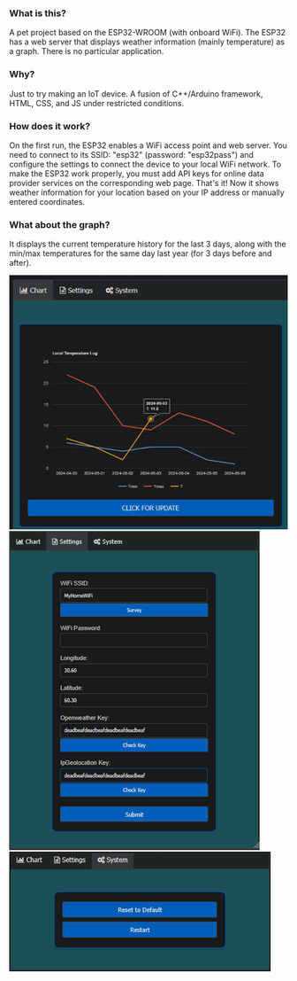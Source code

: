 ### What is this?
A pet project based on the ESP32-WROOM (with onboard WiFi). The ESP32 has a web server that displays weather information (mainly temperature) as a graph. There is no particular application.

### Why?
Just to try making an IoT device. A fusion of C++/Arduino framework, HTML, CSS, and JS under restricted conditions.

### How does it work?
On the first run, the ESP32 enables a WiFi access point and web server. You need to connect to its SSID: "esp32" (password: "esp32pass") and configure the settings to connect the device to your local WiFi network. To make the ESP32 work properly, you must add API keys for online data provider services on the corresponding web page. That's it! Now it shows weather information for your location based on your IP address or manually entered coordinates.

### What about the graph?
It displays the current temperature history for the last 3 days, along with the min/max temperatures for the same day last year (for 3 days before and after).

![screenshot](images/chart.png)
![screenshot](images/settings.png)
![screenshot](images/system.png)